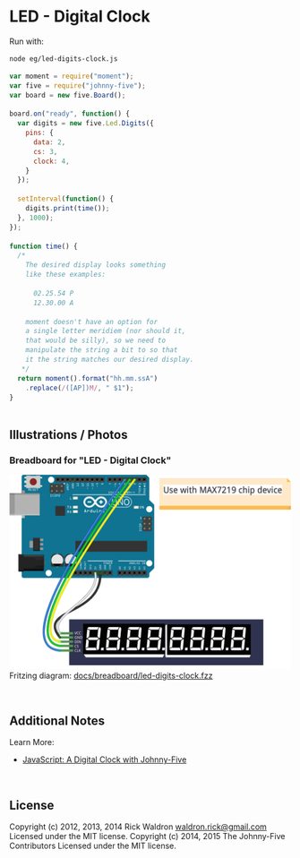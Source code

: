 <!--remove-start-->

# LED - Digital Clock



Run with:
```bash
node eg/led-digits-clock.js
```

<!--remove-end-->

```javascript
var moment = require("moment");
var five = require("johnny-five");
var board = new five.Board();

board.on("ready", function() {
  var digits = new five.Led.Digits({
    pins: {
      data: 2,
      cs: 3,
      clock: 4,
    }
  });

  setInterval(function() {
    digits.print(time());
  }, 1000);
});

function time() {
  /*
    The desired display looks something
    like these examples:

      02.25.54 P
      12.30.00 A

    moment doesn't have an option for
    a single letter meridiem (nor should it,
    that would be silly), so we need to
    manipulate the string a bit to so that
    it the string matches our desired display.
   */
  return moment().format("hh.mm.ssA")
    .replace(/([AP])M/, " $1");
}



```


## Illustrations / Photos


### Breadboard for "LED - Digital Clock"



![docs/breadboard/led-digits-clock.png](breadboard/led-digits-clock.png)<br>
Fritzing diagram: [docs/breadboard/led-digits-clock.fzz](breadboard/led-digits-clock.fzz)

&nbsp;




## Additional Notes


Learn More:

- [JavaScript: A Digital Clock with Johnny-Five](http://bocoup.com/weblog/javascript-arduino-digital-clock-johnny-five/)




&nbsp;

<!--remove-start-->

## License
Copyright (c) 2012, 2013, 2014 Rick Waldron <waldron.rick@gmail.com>
Licensed under the MIT license.
Copyright (c) 2014, 2015 The Johnny-Five Contributors
Licensed under the MIT license.

<!--remove-end-->
